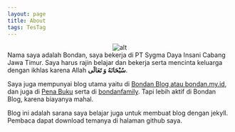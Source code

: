 ```yaml
---
layout: page
title: About
tags: TesTag
---
```


<span style="display:block;text-align:center">![alt](https://i0.wp.com/bondan.my.id/wp-content/uploads/2021/08/Bondan-Murdani-Soleh.jpg)</span>
Nama saya adalah Bondan, saya bekerja di PT Sygma Daya Insani Cabang Jawa Timur. Saya harus rajin belajar dan bekerja serta mencinta keluarga dengan ikhlas karena Allah **سُبْحَانَهُ وَ تَعَالَى‎**.

Saya juga mempunyai blog utama yaitu di [Bondan Blog atau bondan.my.id](https://bondan.my.id), dan juga di [Pena Buku](https://penabuku.com) serta di [bondanfamily](https://bondanfamily.blogspot.com). Tapi lebih aktif di Bondan Blog, karena biayanya mahal.

Blog ini adalah sarana saya belajar juga untuk membuat blog dengan jekyll. Pembaca dapat download temanya di halaman github saya.
